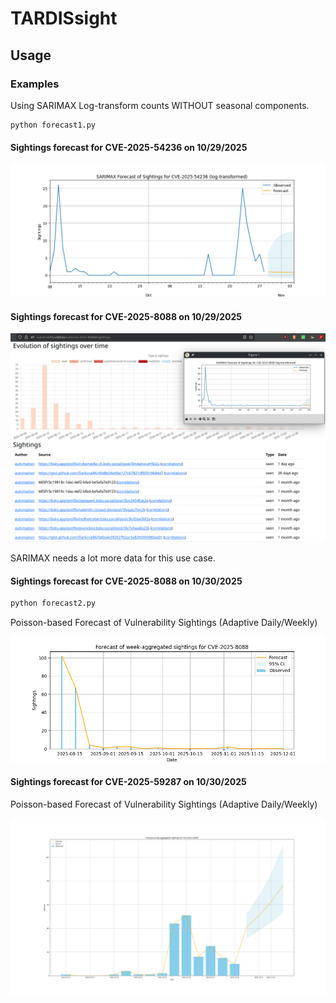 # TARDISsight

## Usage


### Examples

Using SARIMAX Log-transform counts WITHOUT seasonal components.

```bash
python forecast1.py
```

#### Sightings forecast for CVE-2025-54236 on 10/29/2025

![Example forcast for CVE-2025-54236](docs/example-forecast-1.png)


#### Sightings forecast for CVE-2025-8088 on 10/29/2025


![Example forcast for CVE-2025-8088](docs/example-forecast-2.png)


SARIMAX needs a lot more data for this use case.


#### Sightings forecast for CVE-2025-8088 on 10/30/2025

```bash
python forecast2.py
```

Poisson-based Forecast of Vulnerability Sightings (Adaptive Daily/Weekly)

![alt text](docs/example-forecast-3.png)


#### Sightings forecast for CVE-2025-59287 on 10/30/2025

Poisson-based Forecast of Vulnerability Sightings (Adaptive Daily/Weekly)

![alt text](docs/example-forecast-4.png)